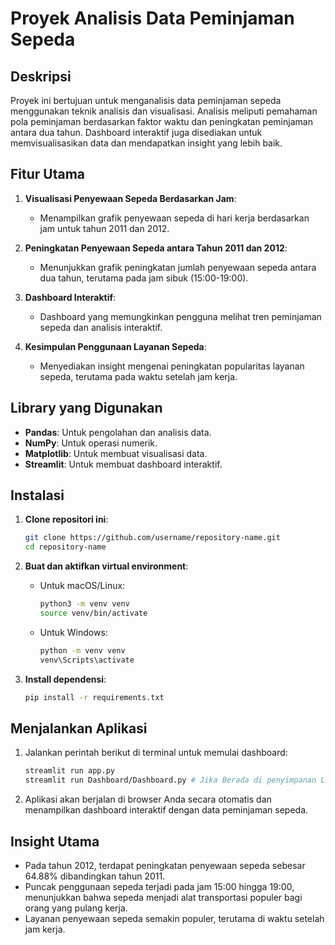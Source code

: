 
# Proyek Analisis Data Peminjaman Sepeda
## Deskripsi
Proyek ini bertujuan untuk menganalisis data peminjaman sepeda menggunakan teknik analisis dan visualisasi. Analisis meliputi pemahaman pola peminjaman berdasarkan faktor waktu dan peningkatan peminjaman antara dua tahun. Dashboard interaktif juga disediakan untuk memvisualisasikan data dan mendapatkan insight yang lebih baik.

## Fitur Utama
1. **Visualisasi Penyewaan Sepeda Berdasarkan Jam**: 
   - Menampilkan grafik penyewaan sepeda di hari kerja berdasarkan jam untuk tahun 2011 dan 2012.
   
2. **Peningkatan Penyewaan Sepeda antara Tahun 2011 dan 2012**: 
   - Menunjukkan grafik peningkatan jumlah penyewaan sepeda antara dua tahun, terutama pada jam sibuk (15:00-19:00).
   
3. **Dashboard Interaktif**: 
   - Dashboard yang memungkinkan pengguna melihat tren peminjaman sepeda dan analisis interaktif.
   
4. **Kesimpulan Penggunaan Layanan Sepeda**: 
   - Menyediakan insight mengenai peningkatan popularitas layanan sepeda, terutama pada waktu setelah jam kerja.

## Library yang Digunakan
- **Pandas**: Untuk pengolahan dan analisis data.
- **NumPy**: Untuk operasi numerik.
- **Matplotlib**: Untuk membuat visualisasi data.
- **Streamlit**: Untuk membuat dashboard interaktif.

## Instalasi

1. **Clone repositori ini**:
   ```bash
   git clone https://github.com/username/repository-name.git
   cd repository-name
   ```

2. **Buat dan aktifkan virtual environment**:
   - Untuk macOS/Linux:
     ```bash
     python3 -m venv venv
     source venv/bin/activate
     ```
   - Untuk Windows:
     ```bash
     python -m venv venv
     venv\Scripts\activate
     ```

3. **Install dependensi**:
   ```bash
   pip install -r requirements.txt
   ```

## Menjalankan Aplikasi

1. Jalankan perintah berikut di terminal untuk memulai dashboard:
   ```bash
   streamlit run app.py
   streamlit run Dashboard/Dashboard.py # Jika Berada di penyimpanan Local
   
   ```

2. Aplikasi akan berjalan di browser Anda secara otomatis dan menampilkan dashboard interaktif dengan data peminjaman sepeda.

## Insight Utama
- Pada tahun 2012, terdapat peningkatan penyewaan sepeda sebesar 64.88% dibandingkan tahun 2011.
- Puncak penggunaan sepeda terjadi pada jam 15:00 hingga 19:00, menunjukkan bahwa sepeda menjadi alat transportasi populer bagi orang yang pulang kerja.
- Layanan penyewaan sepeda semakin populer, terutama di waktu setelah jam kerja.

